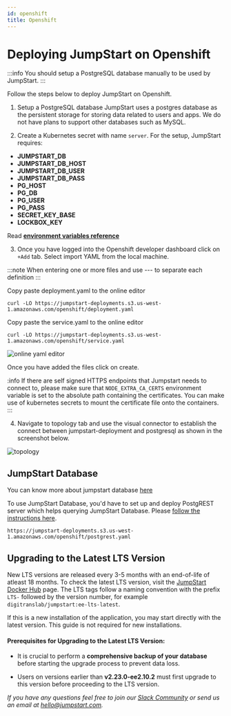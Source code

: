 ```yaml
---
id: openshift
title: Openshift
---
```


# Deploying JumpStart on Openshift

:::info 
You should setup a PostgreSQL database manually to be used by JumpStart.
:::

Follow the steps below to deploy JumpStart on Openshift.

1. Setup a PostgreSQL database JumpStart uses a postgres database as the persistent storage for storing data related to users and apps. We do not have plans to support other databases such as MySQL.

2. Create a Kubernetes secret with name `server`. For the setup, JumpStart requires:
 - **JUMPSTART_DB** 
 - **JUMPSTART_DB_HOST**
 - **JUMPSTART_DB_USER**
 - **JUMPSTART_DB_PASS**
 - **PG_HOST**
 - **PG_DB**
 - **PG_USER**
 - **PG_PASS**
 - **SECRET_KEY_BASE** 
 - **LOCKBOX_KEY**

Read **[environment variables reference](/docs/setup/env-vars)**

3. Once you have logged into the Openshift developer dashboard click on `+Add` tab. Select import YAML from the local machine.

:::note
When entering one or more files and use --- to separate each definition
:::

Copy paste deployment.yaml to the online editor 

```
curl -LO https://jumpstart-deployments.s3.us-west-1.amazonaws.com/openshift/deployment.yaml
```

Copy paste the service.yaml to the online editor

```
curl -LO https://jumpstart-deployments.s3.us-west-1.amazonaws.com/openshift/service.yaml
```

<div style={{textAlign: 'center'}}>

<img className="screenshot-full" src="/img/setup/openshift/online-yaml-editor.png" alt="online yaml editor" />
 
</div>

Once you have added the files click on create.

:info
If there are self signed HTTPS endpoints that Jumpstart needs to connect to, please make sure that `NODE_EXTRA_CA_CERTS` environment variable is set to the absolute path containing the certificates. You can make use of kubernetes secrets to mount the certificate file onto the containers.
:::


4. Navigate to topology tab and use the visual connector to establish the connect between jumpstart-deployment and postgresql as shown in the screenshot below. 

<div style={{textAlign: 'center'}}>

<img className="screenshot-full" src="/img/setup/openshift/toplogy.png" alt="topology" />
 
</div>

## JumpStart Database

You can know more about jumpstart database [here](/docs/jumpstart-db/jumpstart-database)

To use JumpStart Database, you'd have to set up and deploy PostgREST server which helps querying JumpStart Database. Please [follow the instructions here](/docs/setup/env-vars/#enable-jumpstart-database-required).

```
https://jumpstart-deployments.s3.us-west-1.amazonaws.com/openshift/postgrest.yaml
```

## Upgrading to the Latest LTS Version

New LTS versions are released every 3-5 months with an end-of-life of atleast 18 months. To check the latest LTS version, visit the [JumpStart Docker Hub](https://hub.docker.com/r/digitranslab/jumpstart/tags) page. The LTS tags follow a naming convention with the prefix `LTS-` followed by the version number, for example `digitranslab/jumpstart:ee-lts-latest`.

If this is a new installation of the application, you may start directly with the latest version. This guide is not required for new installations.

#### Prerequisites for Upgrading to the Latest LTS Version:

- It is crucial to perform a **comprehensive backup of your database** before starting the upgrade process to prevent data loss.

- Users on versions earlier than **v2.23.0-ee2.10.2** must first upgrade to this version before proceeding to the LTS version.

*If you have any questions feel free to join our [Slack Community](https://jumpstart.com/slack) or send us an email at hello@jumpstart.com.*
